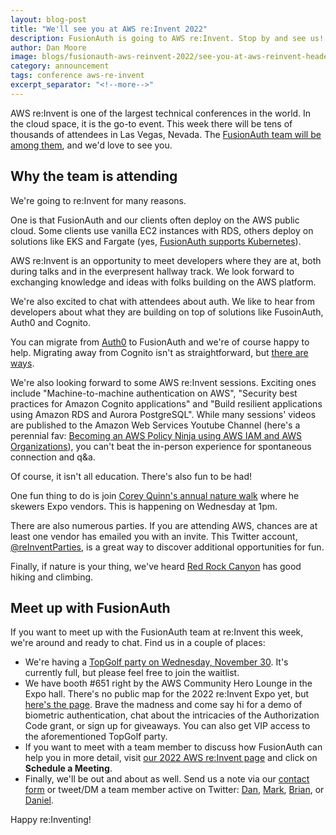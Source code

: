 ```yaml
---
layout: blog-post
title: "We'll see you at AWS re:Invent 2022"
description: FusionAuth is going to AWS re:Invent. Stop by and see us!
author: Dan Moore
image: blogs/fusionauth-aws-reinvent-2022/see-you-at-aws-reinvent-header-image.png
category: announcement
tags: conference aws-re-invent
excerpt_separator: "<!--more-->"
---
```


AWS re:Invent is one of the largest technical conferences in the world. In the cloud space, it is the go-to event. This week there will be tens of thousands of attendees in Las Vegas, Nevada. The [FusionAuth team will be among them](/aws-reinvent22), and we'd love to see you.

<!--more-->

## Why the team is attending

We're going to re:Invent for many reasons.

One is that FusionAuth and our clients often deploy on the AWS public cloud. Some clients use vanilla EC2 instances with RDS, others deploy on solutions like EKS and Fargate (yes, [FusionAuth supports Kubernetes](/docs/v1/tech/installation-guide/kubernetes/fusionauth-deployment)).

AWS re:Invent is an opportunity to meet developers where they are at, both during talks and in the everpresent hallway track. We look forward to exchanging knowledge and ideas with folks building on the AWS platform.

We're also excited to chat with attendees about auth. We like to hear from developers about what they are building on top of solutions like FusoinAuth, Auth0 and Cognito.

You can migrate from [Auth0](/docs/v1/tech/migration-guide/auth0) to FusionAuth and we're of course happy to help. Migrating away from Cognito isn't as straightforward, but [there are ways](/docs/v1/tech/migration-guide/cognito).

We're also looking forward to some AWS re:Invent sessions. Exciting ones include "Machine-to-machine authentication on AWS", "Security best practices for Amazon Cognito applications" and "Build resilient applications using Amazon RDS and Aurora PostgreSQL". While many sessions' videos are published to the Amazon Web Services Youtube Channel (here's a perennial fav: [Becoming an AWS Policy Ninja using AWS IAM and AWS Organizations](https://www.youtube.com/watch?v=hETtXCqX_Zc)), you can't beat the in-person experience for spontaneous connection and q&a.

Of course, it isn't all education. There's also fun to be had!

One fun thing to do is join [Corey Quinn's annual nature walk](https://www.lastweekinaws.com/blog/aws-re-invent-what-you-actually-need-to-know-before-you-go/) where he skewers Expo vendors. This is happening on Wednesday at 1pm.

There are also numerous parties. If you are attending AWS, chances are at least one vendor has emailed you with an invite. This Twitter account, [@reInventParties](https://twitter.com/reInventParties/), is a great way to discover additional opportunities for fun.

Finally, if nature is your thing, we've heard [Red Rock Canyon](https://www.blm.gov/programs/national-conservation-lands/nevada/red-rock-canyon) has good hiking and climbing.

## Meet up with FusionAuth

If you want to meet up with the FusionAuth team at re:Invent this week, we're around and ready to chat. Find us in a couple of places:

* We're having a [TopGolf party on Wednesday, November 30](https://www.eventbrite.com/e/golf-drinks-memes-afterparty-fusionauth-tickets-461066320777). It's currently full, but please feel free to join the waitlist.
* We have booth #651 right by the AWS Community Hero Lounge in the Expo hall. There's no public map for the 2022 re:Invent Expo yet, but [here's the page](https://reinvent.awsevents.com/learn/expo/). Brave the madness and come say hi for a demo of biometric authentication, chat about the intricacies of the Authorization Code grant, or sign up for giveaways. You can also get VIP access to the aforementioned TopGolf party.
* If you want to meet with a team member to discuss how FusionAuth can help you in more detail, visit [our 2022 AWS re:Invent page](/aws-reinvent22) and click on **Schedule a Meeting**.
* Finally, we'll be out and about as well. Send us a note via our [contact form](/contact) or tweet/DM a team member active on Twitter: [Dan](https://twitter.com/mooreds), [Mark](https://twitter.com/markvanoppen), [Brian](https://twitter.com/bpontarelli), or [Daniel](https://twitter.com/robotdan220).

Happy re:Inventing!
